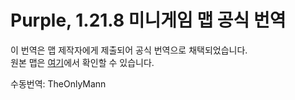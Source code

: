 # Purple, 1.21.8 미니게임 맵 공식 번역

이 번역은 맵 제작자에게 제출되어 공식 번역으로 채택되었습니다.  
원본 맵은 [여기](https://www.planetminecraft.com/project/the-purple-6526015/)에서 확인할 수 있습니다.

수동번역: TheOnlyMann
